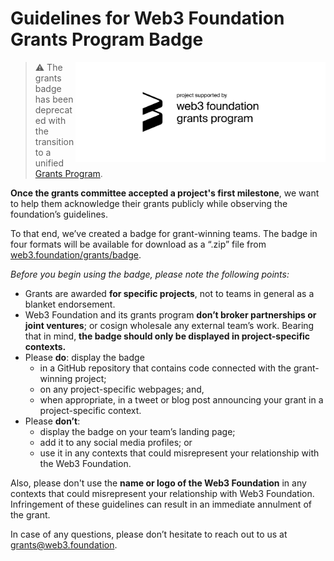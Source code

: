 # Guidelines for Web3 Foundation Grants Program Badge

<img align="right" width="400" src="../src/badge_black.svg">

> :warning: The grants badge has been deprecated with the transition to a unified [Grants Program](https://github.com/w3f/Grants-Program).

**Once the grants committee accepted a project's first milestone**, we want to help them acknowledge their grants publicly while observing the foundation’s guidelines.

To that end, we’ve created a badge for grant-winning teams. The badge in four formats will be available for download as a “.zip” file from [web3.foundation/grants/badge](https://web3.foundation/grants/badge).

*Before you begin using the badge, please note the following points:*

- Grants are awarded **for specific projects**, not to teams in general as a blanket endorsement.
- Web3 Foundation and its grants program **don’t broker partnerships or joint ventures**; or cosign wholesale any external team’s work. Bearing that in mind, **the badge should only be displayed in project-specific contexts.**
- Please **do**: display the badge
  - in a GitHub repository that contains code connected with the grant-winning project;
  - on any project-specific webpages; and,
  - when appropriate, in a tweet or blog post announcing your grant in a project-specific context.
- Please **don’t**:
  - display the badge on your team’s landing page;
  - add it to any social media profiles; or
  - use it in any contexts that could misrepresent your relationship with the Web3 Foundation.

Also, please don't use the **name or logo of the Web3 Foundation** in any contexts that could misrepresent your relationship with Web3 Foundation. Infringement of these guidelines can result in an immediate annulment of the grant.

In case of any questions, please don’t hesitate to reach out to us at grants@web3.foundation.
